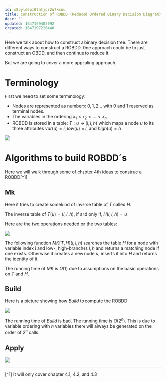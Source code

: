 ```yaml
---
id: s8pyld6pi0tatjqr2u7ksnu
title: Construction of ROBDD (Reduced Ordered Binary Decision Diagram)
desc: ''
updated: 1647199402092
created: 1647197226440
---
```

Here we talk about how to construct a binary decision tree.
There are different ways to construct a ROBDD. One approach could be to just construct an OBDD, and then continue to reduce it.

But we are going to cover a more appealing approach. 

# Terminology
First we need to set some terminology:

- Nodes are represented as numbers: $0,1,2 \dotsc$ with 0 and 1 reserved as terminal nodes. 
- The variables in the ordering $x_1 < x_2 < \dots < x_n$
- ROBDD is stored in a table: $T : u \to (i,l,h)$ which maps a node $u$ to its three attributes $var(u) = i$, $low(u) = l$, and $high(u) = h$

![](/assets/images/2022-03-13-20-01-17.png)

# Algorithms to build ROBDD´s
Here we will walk through some of chapter 4th ideas to construc a ROBDD[^1]

## Mk
Here it tries to create somekind of inverse table of $T$ called $H$.

The inverse table of $T(u) = (i, l, h)$, if and only if, $H(i,l,h) = u$ 

Here are the two operations needed on the two tables:

![](/assets/images/2022-03-13-20-07-01.png)

The following function $MK[T,H](i,l,h)$ searches the table $H$  for a node with variable index i and low-, high-branches $l,h$ and returns a matching node if one exists. Otherwise it creates a new node $u$, inserts it into $H$ and returns the identity of it. 

The running time of *MK* is $O(1)$ due to assumptions on the basic operations on $T$ and $H$.

## Build
Here is a picture showing how *Build* to compute the ROBDD:

![](/assets/images/2022-03-13-20-20-32.png)

The running time of *Build* is bad. The running time is $O(2^n)$. This is due to variable ordering with $n$ variables there will always be generated on the order of $2^n$ calls.

## Apply
![](/assets/images/2022-03-13-20-23-20.png)

---
[^1] It will only cover chapter 4.1, 4.2, and 4.3